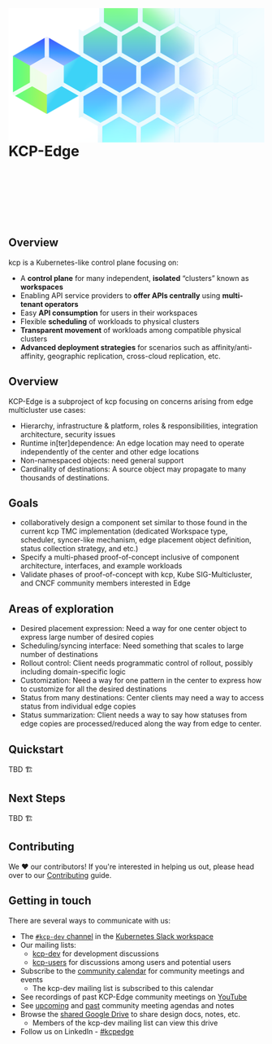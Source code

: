 <img alt="Logo" width="600px" align="left" src="./contrib/logo/kcp-edge.png"></img>
<br><br><br><br>
# KCP-Edge
<br><br><br><br><br><br>
## Overview

kcp is a Kubernetes-like control plane focusing on:

- A **control plane** for many independent, **isolated** “clusters” known as **workspaces**
- Enabling API service providers to **offer APIs centrally** using **multi-tenant operators**
- Easy **API consumption** for users in their workspaces
- Flexible **scheduling** of workloads to physical clusters
- **Transparent movement** of workloads among compatible physical clusters
- **Advanced deployment strategies** for scenarios such as affinity/anti-affinity, geographic replication, cross-cloud
  replication, etc.


## Overview
KCP-Edge is a subproject of kcp focusing on concerns arising from edge multicluster use cases:

- Hierarchy, infrastructure & platform, roles & responsibilities, integration architecture, security issues
- Runtime in[ter]dependence: An edge location may need to operate independently of the center and other edge locations​
- Non-namespaced objects: need general support
- Cardinality of destinations: A source object may propagate to many thousands of destinations. ​ 

## Goals

- collaboratively design a component set similar to those found in the current kcp TMC implementation (dedicated Workspace type, scheduler, syncer-like mechanism, edge placement object definition, status collection strategy, and etc.)
- Specify a multi-phased proof-of-concept inclusive of component architecture, interfaces, and example workloads
- Validate phases of proof-of-concept with kcp, Kube SIG-Multicluster, and CNCF community members interested in Edge

## Areas of exploration

- Desired placement expression​: Need a way for one center object to express large number of desired copies​
- Scheduling/syncing interface​: Need something that scales to large number of destinations​
- Rollout control​: Client needs programmatic control of rollout, possibly including domain-specific logic​
- Customization: Need a way for one pattern in the center to express how to customize for all the desired destinations​
- Status from many destinations​: Center clients may need a way to access status from individual edge copies
- Status summarization​: Client needs a way to say how statuses from edge copies are processed/reduced along the way from edge to center​.

## Quickstart

TBD :building_construction:

## Next Steps

TBD :building_construction:

## Contributing

We ❤️ our contributors! If you're interested in helping us out, please head over to our [Contributing](CONTRIBUTING.md) guide.

## Getting in touch

There are several ways to communicate with us:

- The [`#kcp-dev` channel](https://app.slack.com/client/T09NY5SBT/C021U8WSAFK) in the [Kubernetes Slack workspace](https://slack.k8s.io)
- Our mailing lists:
    - [kcp-dev](https://groups.google.com/g/kcp-dev) for development discussions
    - [kcp-users](https://groups.google.com/g/kcp-users) for discussions among users and potential users
- Subscribe to the [community calendar](https://calendar.google.com/calendar/embed?src=ujjomvk4fa9fgdaem32afgl7g0%40group.calendar.google.com) for community meetings and events
    - The kcp-dev mailing list is subscribed to this calendar
- See recordings of past KCP-Edge community meetings on [YouTube](https://www.youtube.com/playlist?list=PL1ALKGr_qZKc9jyv1EfOFNfoAJo9Q6Ebd)
- See [upcoming](https://github.com/kcp-dev/edge-mc/issues?q=is%3Aissue+is%3Aopen+label%3Acommunity-meeting) and [past](https://github.com/kcp-dev/edge-mc/issues?q=is%3Aissue+is%3Aclosed+label%3Acommunity-meeting) community meeting agendas and notes
- Browse the [shared Google Drive](https://drive.google.com/drive/folders/1FN7AZ_Q1CQor6eK0gpuKwdGFNwYI517M?usp=sharing) to share design docs, notes, etc.
    - Members of the kcp-dev mailing list can view this drive
- Follow us on LinkedIn - [#kcpedge](https://www.linkedin.com/feed/hashtag/?keywords=kcpedge)
